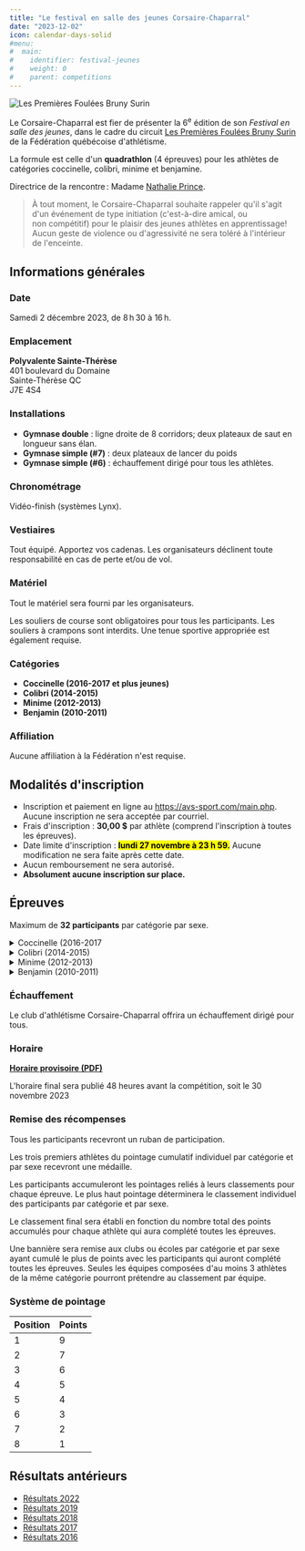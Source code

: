 ```yaml
---
title: "Le festival en salle des jeunes Corsaire-Chaparral"
date: "2023-12-02"
icon: calendar-days-solid
#menu:
#  main:
#    identifier: festival-jeunes
#    weight: 0
#    parent: competitions
---
```


<!-- [**Horaire final**](https://assets.corsaire-chaparral.org/competitions/2022/horaire-final-festival-des-jeunes-coch-2022.pdf) _(en date du 1<sup>er</sup> décembre 2022)_ -->

<!-- [**Résultats web**](https://resultats.corsaire-chaparral.org/meets/festival-coch-2022) -->

![Les Premières Foulées Bruny Surin](/img/logo-premieres-foulees-bruny-surin.jpg)

Le Corsaire-Chaparral est fier de présenter la 6<sup>e</sup> édition de son *Festival en salle des jeunes*, dans le cadre du circuit [Les Premières Foulées Bruny Surin](https://www.athletisme-quebec.ca/athlete/jeunesse-initiation/) de la Fédération québécoise d'athlétisme.

La formule est celle d'un **quadrathlon** (4 épreuves) pour les athlètes de catégories coccinelle, colibri, minime et benjamine.

Directrice de la rencontre : Madame [Nathalie Prince](mailto:nathalie.prince1@videotron.ca).

> À tout moment, le Corsaire-Chaparral souhaite rappeler qu'il s'agit d'un événement de type initiation (c'est-à-dire amical, ou non&nbsp;compétitif) pour le plaisir des jeunes athlètes en apprentissage! Aucun geste de violence ou d'agressivité ne sera toléré à l'intérieur de l'enceinte.

## Informations générales

### Date

Samedi 2 décembre 2023, de 8 h 30 à 16 h.

### Emplacement

**Polyvalente Sainte-Thérèse**  
401 boulevard du Domaine  
Sainte-Thérèse QC  
J7E 4S4

### Installations

- **Gymnase double** : ligne droite de 8 corridors; deux plateaux de saut en longueur sans élan.
- **Gymnase simple (#7)** : deux plateaux de lancer du poids
- **Gymnase simple (#6)** : échauffement dirigé pour tous les athlètes.

### Chronométrage

Vidéo-finish (systèmes Lynx).

### Vestiaires

Tout équipé. Apportez vos cadenas. Les organisateurs déclinent toute responsabilité en cas de perte et/ou de vol.

### Matériel

Tout le matériel sera fourni par les organisateurs.

Les souliers de course sont obligatoires pour tous les participants. Les souliers à crampons sont interdits. Une tenue sportive appropriée est également requise.

### Catégories

- **Coccinelle (2016-2017 et plus jeunes)**
- **Colibri (2014-2015)**
- **Minime (2012-2013)**
- **Benjamin (2010-2011)**

### Affiliation

Aucune affiliation à la Fédération n'est requise.

## Modalités d'inscription

- Inscription et paiement en ligne au <https://avs-sport.com/main.php>. Aucune inscription ne sera acceptée par courriel.
- Frais d'inscription : **30,00 \$** par athlète (comprend l'inscription à toutes les épreuves).
- Date limite d'inscription : <mark>**lundi 27 novembre à 23 h 59.**</mark> Aucune modification ne sera faite après cette date.
- Aucun remboursement ne sera autorisé.
- **Absolument aucune inscription sur place.**

## Épreuves

Maximum de **32 participants** par catégorie par sexe.


<details>
<summary>Coccinelle (2016-2017</summary>

Les coccinelles suivront le même horaire que celui des colibris, mais il y aura un classement séparé (médailles et bannières) pour cette catégorie.

</details>

<details>
<summary>Colibri (2014-2015)</summary>

-   **Lancer du poids (1 kg) :** 3 essais, finale directe.
-   **25 mètres haies (3 haies à 18 po 10 m-6 m-6 m) :** les 8 meilleurs temps se classent pour la finale immédiatement après les séries de qualification.
-   **25 mètres :** les 8 meilleurs temps se classent pour la finale immédiatement après les séries de qualification.
-   **Saut en longueur sans élan** : 3 essais, finale directe.

</details>

<details>
<summary>Minime (2012-2013)</summary>

-   **Lancer du poids (2 kg) :** 3 essais, finale directe.
-   **25 mètres haies (3 haies @ 24 po 10 m-6 m-6 m) :** les 8 meilleurs temps se classent pour la finale immédiatement après les séries de qualification.
-   **25 mètres :** les 8 meilleurs temps se classent pour la finale immédiatement après les séries de qualification.
-   Saut en longueur sans élan : 3 essais, finale directe.

</details>

<details>
<summary>Benjamin (2010-2011)</summary>

-   **Lancer du poids (2 kg filles / 3 kg garçons) :** 3 essais, finale directe.
-   **25 mètres haies (3 haies @ 27 po 10 m-6 m-6 m) :** les 8 meilleurs temps se classent pour la finale immédiatement après les séries de qualification.
-   **25 mètres :** les 8 meilleurs temps se classent pour la finale immédiatement après les séries de qualification.
-   Saut en longueur sans élan : 3 essais, finale directe.

</details>

### Échauffement

Le club d'athlétisme Corsaire-Chaparral offrira un échauffement dirigé pour tous.

### Horaire

[**Horaire provisoire (PDF)**](https://assets.corsaire-chaparral.org/competitions/2023/festival-en-salle-jeunes-coch-2023.horaire-prelim.pdf)

L'horaire final sera publié 48 heures avant la compétition, soit le 30 novembre 2023

### Remise des récompenses

Tous les participants recevront un ruban de participation.

Les trois premiers athlètes du pointage cumulatif individuel par catégorie et par sexe recevront une médaille.

Les participants accumuleront les pointages reliés à leurs classements pour chaque épreuve. Le plus haut pointage déterminera le classement individuel des participants par catégorie et par sexe.

Le classement final sera établi en fonction du nombre total des points accumulés pour chaque athlète qui aura complété toutes les épreuves.

Une bannière sera remise aux clubs ou écoles par catégorie et par sexe ayant cumulé le plus de points avec les participants qui auront complété toutes les épreuves. Seules les équipes composées d'au moins 3 athlètes de la même catégorie pourront prétendre au classement par équipe.

### Système de pointage

| Position | Points |
|----------|--------|
| 1        | 9      |
| 2        | 7      |
| 3        | 6      |
| 4        | 5      |
| 5        | 4      |
| 6        | 3      |
| 7        | 2      |
| 8        | 1      |


## Résultats antérieurs

- [Résultats 2022](/resultats/2022/festival-des-jeunes/)
- [Résultats 2019](https://assets.corsaire-chaparral.org/competitions/2019/resultats-festival-jeunes-coch-2019.pdf)
- [Résultats 2018](https://avs-sport.com/comp_main.php?comp=331)
- [Résultats 2017](/resultats/2017/festival-en-salle-pour-jeunes/)
- [Résultats 2016](https://assets.corsaire-chaparral.org/competitions/2016/resultats-festival-en-salle-coch-2016.pdf)
